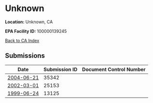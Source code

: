 # Unknown

**Location:** Unknown, CA

**EPA Facility ID:** 100000139245

[Back to CA Index](../../index.md)

## Submissions

| Date | Submission ID | Document Control Number |
|------|--------------|-------------------------|
| [2004-06-21](submissions/35342.md) | 35342 |  |
| [2002-03-01](submissions/25153.md) | 25153 |  |
| [1999-06-24](submissions/13125.md) | 13125 |  |
